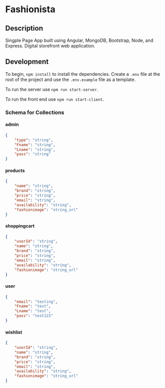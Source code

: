 # Fashionista

## Description
Singple Page App built using Angular, MongoDB, Bootstrap, Node, and Express. Digital storefront web application.

## Development
To begin, `npm install` to install the dependencies. Create a `.env` file at the root of the project and use the `.env.example` file as a template.

To run the server use `npm run start-server`.

To run the front end use `npm run start-client`.

### Schema for Collections
#### admin
```json
{
    "type": "string",
    "Fname": "string",
    "Lname": "string",
    "pass": "string"
}
```

#### products
```json
{
    "name": "string",
    "brand": "string",
    "price": "string",
    "email": "string",
    "availability": "string",
    "fashionimage": "string_url"
}
```

#### shoppingcart
```json
{
    "userId": "string",
    "name": "string",
    "brand": "string",
    "price": "string",
    "email": "string",
    "availability": "string",
    "fashionimage": "string_url"
}
```

#### user
```json
{
    "email": "testing",
    "Fname": "test",
    "Lname": "test",
    "pass": "test123"
}
```

#### wishlist
```json
{
    "userId": "string",
    "name": "string",
    "brand": "string",
    "price": "string",
    "email": "string",
    "availability": "string",
    "fashionimage": "string_url"
}
```